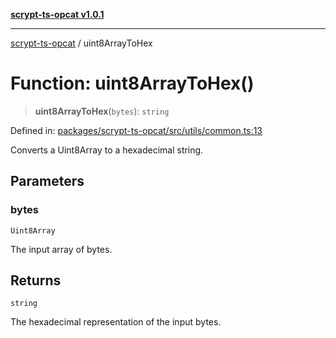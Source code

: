 [**scrypt-ts-opcat v1.0.1**](../README.md)

***

[scrypt-ts-opcat](../README.md) / uint8ArrayToHex

# Function: uint8ArrayToHex()

> **uint8ArrayToHex**(`bytes`): `string`

Defined in: [packages/scrypt-ts-opcat/src/utils/common.ts:13](https://github.com/OPCAT-Labs/ts-tools/blob/2cea47af983eceafde930347ac310f78dee140a3/packages/scrypt-ts-opcat/src/utils/common.ts#L13)

Converts a Uint8Array to a hexadecimal string.

## Parameters

### bytes

`Uint8Array`

The input array of bytes.

## Returns

`string`

The hexadecimal representation of the input bytes.
